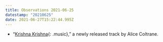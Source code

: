 ```yaml
---
title: Observations 2021-06-25
datestamp: "20210625"
date: 2021-06-27T15:22:44.995Z
---
```

- “[Krishna Krishna](https://www.rollingstone.com/music/music-news/alice-coltrane-turiya-sings-reissue-1176632/){: .music},” a newly released track by Alice Coltrane.